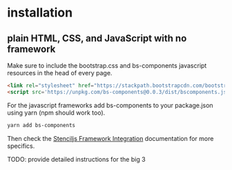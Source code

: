 # installation

## plain HTML, CSS, and JavaScript with no framework

Make sure to include the bootstrap.css and bs-components javascript resources in the head of every page.

```html
<link rel="stylesheet" href="https://stackpath.bootstrapcdn.com/bootstrap/4.1.3/css/bootstrap.min.css" integrity="sha384-MCw98/SFnGE8fJT3GXwEOngsV7Zt27NXFoaoApmYm81iuXoPkFOJwJ8ERdknLPMO" crossorigin="anonymous">
<script src='https://unpkg.com/bs-components@0.0.3/dist/bscomponents.js'></script>
```

For the javascript frameworks add bs-components to your package.json using yarn (npm should work too).
```sh
yarn add bs-components
```

Then check the [Stenciljs Framework Integration](https://stenciljs.com/docs/framework-integration) documentation for more specifics.

TODO: provide detailed instructions for the big 3